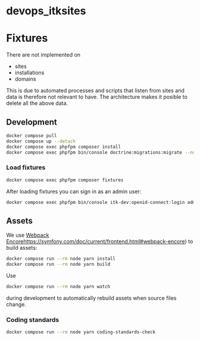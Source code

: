 # devops_itksites


# Fixtures

There are not implemented on

* sites
* installations
* domains

This is due to automated processes and scripts that listen from sites and data is therefore not relevant to have. The architecture makes it posible to delete all the above data.

## Development

```sh
docker compose pull
docker compose up --detach
docker compose exec phpfpm composer install
docker compose exec phpfpm bin/console doctrine:migrations:migrate --no-interaction
```

### Load fixtures

```sh
docker compose exec phpfpm composer fixtures
```

After loading fixtures you can sign in as an admin user:

```sh
docker compose exec phpfpm bin/console itk-dev:openid-connect:login admin@example.com
```

## Assets

We use [Webpack
Encore]()https://symfony.com/doc/current/frontend.html#webpack-encore) to build
assets:

```sh
docker compose run --rm node yarn install
docker compose run --rm node yarn build
```

Use

```sh
docker compose run --rm node yarn watch
```

during development to automatically rebuild assets when source files change.

### Coding standards

```sh
docker compose run --rm node yarn coding-standards-check
```
